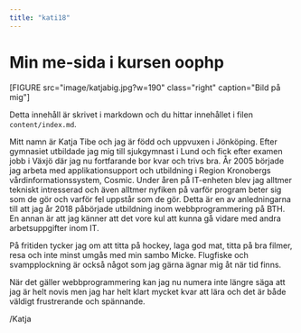 ```yaml
---
title: "kati18"
---
```

Min me-sida i kursen oophp
=========================
[FIGURE src="image/katjabig.jpg?w=190" class="right" caption="Bild på mig"]

Detta innehåll är skrivet i markdown och du hittar innehållet i filen `content/index.md`.

Mitt namn är Katja Tibe och jag är född och uppvuxen i Jönköping. Efter gymnasiet utbildade jag mig till sjukgymnast i Lund och fick efter examen jobb i Växjö där jag nu fortfarande bor kvar och trivs bra. År 2005 började jag arbeta med applikationsupport och utbildning i Region Kronobergs vårdinformationssystem, Cosmic. Under åren på IT-enheten blev jag alltmer tekniskt intresserad och även alltmer nyfiken på varför program beter sig som de gör och varför fel uppstår som de gör. Detta är en av anledningarna till att jag år 2018 påbörjade utbildning inom webbprogrammering på BTH. En annan är att jag känner att det vore kul att kunna gå vidare med andra arbetsuppgifter inom IT.

På fritiden tycker jag om att titta på hockey, laga god mat, titta på bra filmer, resa och inte minst umgås med min sambo Micke. Flugfiske och svampplockning är också något som jag gärna ägnar mig åt när tid finns.

När det gäller webbprogrammering kan jag nu numera inte längre säga att jag är helt novis men jag har helt klart mycket kvar att lära och det är både väldigt frustrerande och spännande.

/Katja

<!-- Vill du läsa mer om vad jag jobbat med så kan du kika på min [Linkedin-profil](https://www.linkedin.com/in/pt90mr/). -->
